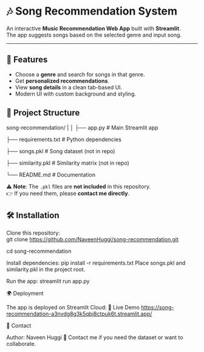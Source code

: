 # 🎶 Song Recommendation System  

An interactive **Music Recommendation Web App** built with **Streamlit**.  
The app suggests songs based on the selected genre and input song.  

---

## 🚀 Features  
- Choose a **genre** and search for songs in that genre.  
- Get **personalized recommendations**.  
- View **song details** in a clean tab-based UI.  
- Modern UI with custom background and styling.  



## 📂 Project Structure  

song-recommendation/
|
│
├── app.py # Main Streamlit app

├── requirements.txt # Python dependencies

├── songs.pkl # Song dataset (not in repo)

├── similarity.pkl # Similarity matrix (not in repo)

└── README.md # Documentation


⚠️ **Note**: The `.pkl` files are **not included** in this repository.  
👉 If you need them, please **contact me directly**.  


## 🛠️ Installation  

Clone this repository:  
   git clone https://github.com/NaveenHuggi/song-recommendation.git

   cd song-recommendation

   Install dependencies:
   pip install -r requirements.txt
   Place songs.pkl and similarity.pkl in the project root.

Run the app:
streamlit run app.py

🌍 Deployment

The app is deployed on Streamlit Cloud:
🔗 Live Demo
https://song-recommendation-a3nvdg8g3k5qbj8ctpuk6t.streamlit.app/

📧 Contact

Author: Naveen Huggi
📩 Contact me if you need the dataset or want to collaborate.

